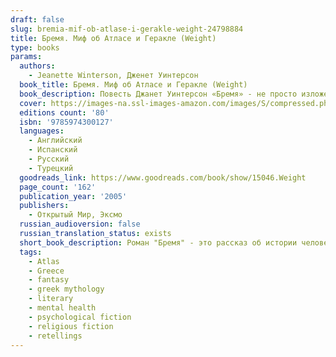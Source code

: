 ```yaml
---
draft: false
slug: bremia-mif-ob-atlase-i-gerakle-weight-24798884
title: Бремя. Миф об Атласе и Геракле (Weight)
type: books
params:
  authors:
    - Jeanette Winterson, Дженет Уинтерсон
  book_title: Бремя. Миф об Атласе и Геракле (Weight)
  book_description: Повесть Джанет Уинтерсон «Бремя» - не просто изложенный на современный лад древний миф о титане Атласе, который восстал против богов и в наказание был обречен вечно поддерживать мир на своих плечах. Это автобиографическая история об одиночестве и отчуждении, об ответственности и тяжком бремени & и о подлинной свободе и преодолении границ собственного «я». «Тот, кто пишет книгу, всегда выставляет себя напоказ, - замечает Джанет Уинтерсон. - Но это вовсе не означает, что в результате у нас непременно получится исповедь или мемуары. Просто это будет настоящим».
  cover: https://images-na.ssl-images-amazon.com/images/S/compressed.photo.goodreads.com/books/1538032254i/42080336.jpg
  editions count: '80'
  isbn: '9785974300127'
  languages:
    - Английский
    - Испанский
    - Русский
    - Турецкий
  goodreads_link: https://www.goodreads.com/book/show/15046.Weight
  page_count: '162'
  publication_year: '2005'
  publishers:
    - Открытый Мир, Эксмо
  russian_audioversion: false
  russian_translation_status: exists
  short_book_description: Роман "Бремя" - это рассказ об истории человечества, с момента зарождения мира и до наших дней. Об истории, которая движется со скоростью света и о месте человека в этом бесконечном движении…
  tags:
    - Atlas
    - Greece
    - fantasy
    - greek mythology
    - literary
    - mental health
    - psychological fiction
    - religious fiction
    - retellings
---
```


